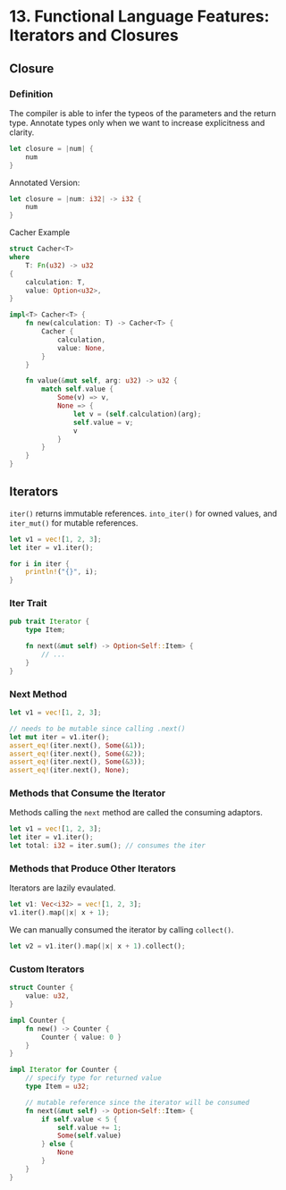 # 13. Functional Language Features: Iterators and Closures

## Closure

### Definition

The compiler is able to infer the typeos of the parameters and the return type. Annotate types only when we want to increase explicitness and clarity.

```rust
let closure = |num| {
    num
}
```

Annotated Version:
```rust
let closure = |num: i32| -> i32 {
    num
}
```

Cacher Example

```rust
struct Cacher<T>
where
    T: Fn(u32) -> u32
{
    calculation: T,
    value: Option<u32>,
}

impl<T> Cacher<T> {
    fn new(calculation: T) -> Cacher<T> {
        Cacher {
            calculation,
            value: None,
        }
    }

    fn value(&mut self, arg: u32) -> u32 {
        match self.value {
            Some(v) => v,
            None => {
                let v = (self.calculation)(arg);
                self.value = v;
                v
            }
        }
    }
}
```

## Iterators

`iter()`  returns immutable references. `into_iter()` for owned values, and `iter_mut()` for mutable references.

```rust
let v1 = vec![1, 2, 3];
let iter = v1.iter();

for i in iter {
    println!("{}", i);
}
```

### Iter Trait

```rust
pub trait Iterator {
    type Item;

    fn next(&mut self) -> Option<Self::Item> {
        // ...
    }
}
```

### Next Method

```rust
let v1 = vec![1, 2, 3];

// needs to be mutable since calling .next() 
let mut iter = v1.iter();
assert_eq!(iter.next(), Some(&1));
assert_eq!(iter.next(), Some(&2));
assert_eq!(iter.next(), Some(&3));
assert_eq!(iter.next(), None);
```

### Methods that Consume the Iterator

Methods calling the `next` method are called the consuming adaptors.

```rust
let v1 = vec![1, 2, 3];
let iter = v1.iter();
let total: i32 = iter.sum(); // consumes the iter
```

### Methods that Produce Other Iterators

Iterators are lazily evaulated.

```rust
let v1: Vec<i32> = vec![1, 2, 3];
v1.iter().map(|x| x + 1);
```

We can manually consumed the iterator by calling `collect()`.

```rust
let v2 = v1.iter().map(|x| x + 1).collect();
```

### Custom Iterators

```rust
struct Counter {
    value: u32,
}

impl Counter {
    fn new() -> Counter {
        Counter { value: 0 }
    }
}

impl Iterator for Counter {
    // specify type for returned value
    type Item = u32;

    // mutable reference since the iterator will be consumed
    fn next(&mut self) -> Option<Self::Item> {
        if self.value < 5 {
            self.value += 1;
            Some(self.value)
        } else {
            None
        }
    }
}

```